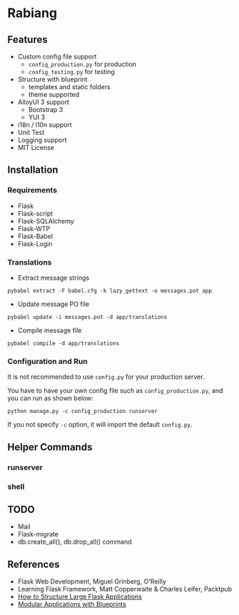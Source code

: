 # Rabiang

## Features

* Custom config file support
    * ```config_production.py``` for production
    * ```config_testing.py``` for testing
* Structure with blueprint
    * templates and static folders
    * theme supported
* AlloyUI 3 support
    * Bootstrap 3
    * YUI 3
* i18n / l10n support
* Unit Test
* Logging support
* MIT License

## Installation

### Requirements

* Flask
* Flask-script
* Flask-SQLAlchemy
* Flask-WTP
* Flask-Babel
* Flask-Login

### Translations

* Extract message strings

```
pybabel extract -F babel.cfg -k lazy_gettext -o messages.pot app
```
 
 * Update message PO file

```
pybabel update -i messages.pot -d app/translations
```

* Compile message file

```
pybabel compile -d app/translations
```

### Configuration and Run

It is not recommended to use ```config.py``` for your production server.

You have to have your own config file such as ```config_production.py```, and you can run as shown below:

```
python manage.py -c config_production runserver
```

If you not specify ```-c``` option, it will import the default ```config.py```.

## Helper Commands

### runserver

### shell

## TODO

* Mail
* Flask-migrate
* db.create_all(), db.drop_all() command

## References

* Flask Web Development, Miguel Grinberg, O'Reilly
* Learning Flask Framework, Matt Copperwaite & Charles Leifer, Packtpub
* [How to Structure Large Flask Applications](https://www.digitalocean.com/community/tutorials/how-to-structure-large-flask-applications)
* [Modular Applications with Blueprints](http://flask.pocoo.org/docs/0.11/blueprints/#blueprints)
